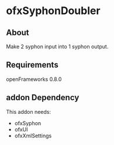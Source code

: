 ofxSyphonDoubler
====

About
-----

Make 2 syphon input into 1 syphon output.


Requirements
------------

openFrameworks 0.8.0 


addon Dependency
------------

This addon needs:

- ofxSyphon
- ofxUI
- ofxXmlSettings
